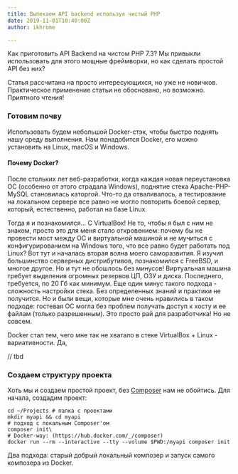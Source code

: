 ```yaml
---
title: Выпекаем API backend используя чистый PHP
date: 2019-11-01T10:40:00Z
author: ikhrome

---
```

Как приготовить API Backend на чистом PHP 7.3? Мы привыкли использовать для этого мощные фреймворки, но как сделать простой API без них?

Статья рассчитана на просто интересующихся, но уже не новичков. Практическое применение статьи не обосновано, но возможно. Приятного чтения!

<!-- more -->

### Готовим почву

Использовать будем небольшой Docker-стэк, чтобы быстро поднять нашу среду выполнения. Нам понадобится Docker, его можно установить на Linux, macOS и Windows.

#### Почему Docker?

После стольких лет веб-разработки, когда каждая новая переустановка ОС (особенно от этого страдала Windows), поднятие стека Apache-PHP-MySQL становилась каторгой. Что-то да отваливалось, а тестирование на локальном сервере все равно не могло повторить боевой сервер, который, естественно, работал на базе Linux.

Тогда я и познакомился... С VirtualBox! Не то, чтобы я был с ним не знаком, просто это для меня стало откровением: почему бы не провести мост между ОС и виртуальной машиной и не мучиться с конфигурированием на Windows того, что все равно будет работать под Linux? Вот тут и началась вторая волна моего саморазвития. Я изучил большинство серверных дистрибутивов, познакомился с FreeBSD, и многое другое. Но и тут не обошлось без минусов! Виртуальная машина требует выделения огромных резервов ЦП, ОЗУ и диска. Последнего, требуется, по 20 Гб как минимум. Еще один минус такого подхода - сложность настройки стека. Без определенных знаний и практики не получится. Но и были вещи, которые мне очень нравились в таком подходе: гостевая ОС могла без проблем получать доступ к хосту и ее файлам (только разрешенным). Это просто рай для разработчика! Но не совсем.

Docker стал тем, чего мне так не хватало в стеке VirtualBox + Linux - вариативности. Да,

// tbd

### Создаем структуру проекта

Хоть мы и создаем простой проект, без [Composer](https://getcomposer.org) нам не обойтись. Для начала, создадим проект:

    cd ~/Projects # папка с проектами
    mkdir myapi && cd myapi
    # подход с локальным Composer'ом
    composer init\
    # Docker-way: (https://hub.docker.com/_/composer)
    docker run --rm --interactive --tty --volume $PWD:/myapi composer init

Два подхода: старый добрый локальный композер и запуск самого композера из Docker.
